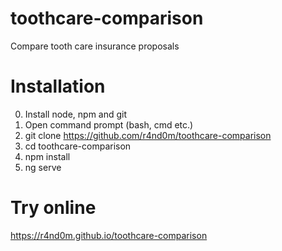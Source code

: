 # toothcare-comparison

Compare tooth care insurance proposals

# Installation

0. Install node, npm and git
1. Open command prompt (bash, cmd etc.)
1. git clone https://github.com/r4nd0m/toothcare-comparison
2. cd toothcare-comparison
3. npm install
4. ng serve

# Try online
https://r4nd0m.github.io/toothcare-comparison
